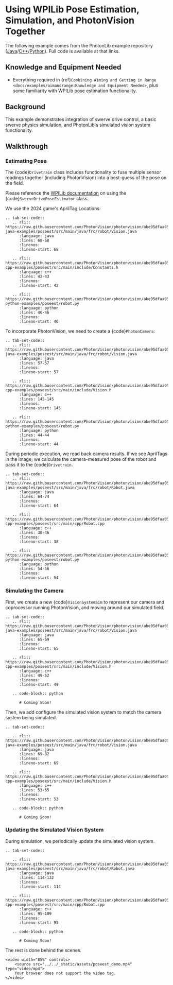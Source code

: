 # Using WPILib Pose Estimation, Simulation, and PhotonVision Together

The following example comes from the PhotonLib example repository ([Java](https://github.com/PhotonVision/photonvision/tree/main/photonlib-java-examples/poseest)/[C++](https://github.com/PhotonVision/photonvision/tree/main/photonlib-cpp-examples/poseest)/[Python](https://github.com/PhotonVision/photonvision/tree/main/photonlib-python-examples/poseest)).  Full code is available at that links.

## Knowledge and Equipment Needed

- Everything required in {ref}`Combining Aiming and Getting in Range <docs/examples/aimandrange:Knowledge and Equipment Needed>`, plus some familiarity with WPILib pose estimation functionality.

## Background

This example demonstrates integration of swerve drive control, a basic swerve physics simulation, and PhotonLib's simulated vision system functionality.

## Walkthrough

### Estimating Pose

The {code}`Drivetrain` class includes functionality to fuse multiple sensor readings together (including PhotonVision) into a best-guess of the pose on the field.

Please reference the [WPILib documentation](https://docs.wpilib.org/en/stable/docs/software/advanced-controls/state-space/state-space-pose_state-estimators.html) on using the {code}`SwerveDrivePoseEstimator` class.

We use the 2024 game's AprilTag Locations:

```{eval-rst}
.. tab-set-code::
   .. rli:: https://raw.githubusercontent.com/PhotonVision/photonvision/abe95dfaa055bbe3609f72cfcaaba0f96ee7978c/photonlib-java-examples/poseest/src/main/java/frc/robot/Vision.java
      :language: java
      :lines: 68-68
      :linenos:
      :lineno-start: 68

   .. rli:: https://raw.githubusercontent.com/PhotonVision/photonvision/abe95dfaa055bbe3609f72cfcaaba0f96ee7978c/photonlib-cpp-examples/poseest/src/main/include/Constants.h
      :language: c++
      :lines: 42-43
      :linenos:
      :lineno-start: 42

   .. rli:: https://raw.githubusercontent.com/PhotonVision/photonvision/abe95dfaa055bbe3609f72cfcaaba0f96ee7978c/photonlib-python-examples/poseest/robot.py
      :language: python
      :lines: 46-46
      :linenos:
      :lineno-start: 46

```



To incorporate PhotonVision, we need to create a {code}`PhotonCamera`:


```{eval-rst}
.. tab-set-code::
   .. rli:: https://raw.githubusercontent.com/PhotonVision/photonvision/abe95dfaa055bbe3609f72cfcaaba0f96ee7978c/photonlib-java-examples/poseest/src/main/java/frc/robot/Vision.java
      :language: java
      :lines: 57-57
      :linenos:
      :lineno-start: 57

   .. rli:: https://raw.githubusercontent.com/PhotonVision/photonvision/abe95dfaa055bbe3609f72cfcaaba0f96ee7978c/photonlib-cpp-examples/poseest/src/main/include/Vision.h
      :language: c++
      :lines: 145-145
      :linenos:
      :lineno-start: 145

   .. rli:: https://raw.githubusercontent.com/PhotonVision/photonvision/abe95dfaa055bbe3609f72cfcaaba0f96ee7978c/photonlib-python-examples/poseest/robot.py
      :language: python
      :lines: 44-44
      :linenos:
      :lineno-start: 44
```

During periodic execution, we read back camera results. If we see AprilTags in the image, we calculate the camera-measured pose of the robot and pass it to the {code}`Drivetrain`.

```{eval-rst}
.. tab-set-code::
   .. rli:: https://raw.githubusercontent.com/PhotonVision/photonvision/abe95dfaa055bbe3609f72cfcaaba0f96ee7978c/photonlib-java-examples/poseest/src/main/java/frc/robot/Robot.java
      :language: java
      :lines: 64-74
      :linenos:
      :lineno-start: 64

   .. rli:: https://raw.githubusercontent.com/PhotonVision/photonvision/abe95dfaa055bbe3609f72cfcaaba0f96ee7978c/photonlib-cpp-examples/poseest/src/main/cpp/Robot.cpp
      :language: c++
      :lines: 38-46
      :linenos:
      :lineno-start: 38

   .. rli:: https://raw.githubusercontent.com/PhotonVision/photonvision/abe95dfaa055bbe3609f72cfcaaba0f96ee7978c/photonlib-python-examples/poseest/robot.py
      :language: python
      :lines: 54-56
      :linenos:
      :lineno-start: 54

```

### Simulating the Camera

First, we create a new {code}`VisionSystemSim` to represent our camera and coprocessor running PhotonVision, and moving around our simulated field.

```{eval-rst}
.. tab-set-code::
   .. rli:: https://raw.githubusercontent.com/PhotonVision/photonvision/abe95dfaa055bbe3609f72cfcaaba0f96ee7978c/photonlib-java-examples/poseest/src/main/java/frc/robot/Vision.java
      :language: java
      :lines: 65-69
      :linenos:
      :lineno-start: 65

   .. rli:: https://raw.githubusercontent.com/PhotonVision/photonvision/abe95dfaa055bbe3609f72cfcaaba0f96ee7978c/photonlib-cpp-examples/poseest/src/main/include/Vision.h
      :language: c++
      :lines: 49-52
      :linenos:
      :lineno-start: 49

   .. code-block:: python

      # Coming Soon!

```

Then, we add configure the simulated vision system to match the camera system being simulated.

```{eval-rst}
.. tab-set-code::

   .. rli:: https://raw.githubusercontent.com/PhotonVision/photonvision/abe95dfaa055bbe3609f72cfcaaba0f96ee7978c/photonlib-java-examples/poseest/src/main/java/frc/robot/Vision.java
      :language: java
      :lines: 69-82
      :linenos:
      :lineno-start: 69

   .. rli:: https://raw.githubusercontent.com/PhotonVision/photonvision/abe95dfaa055bbe3609f72cfcaaba0f96ee7978c/photonlib-cpp-examples/poseest/src/main/include/Vision.h
      :language: c++
      :lines: 53-65
      :linenos:
      :lineno-start: 53

   .. code-block:: python

      # Coming Soon!
```


### Updating the Simulated Vision System

During simulation, we periodically update the simulated vision system.

```{eval-rst}
.. tab-set-code::

   .. rli:: https://raw.githubusercontent.com/PhotonVision/photonvision/abe95dfaa055bbe3609f72cfcaaba0f96ee7978c/photonlib-java-examples/poseest/src/main/java/frc/robot/Robot.java
      :language: java
      :lines: 114-132
      :linenos:
      :lineno-start: 114

   .. rli:: https://raw.githubusercontent.com/PhotonVision/photonvision/abe95dfaa055bbe3609f72cfcaaba0f96ee7978c/photonlib-cpp-examples/poseest/src/main/cpp/Robot.cpp
      :language: c++
      :lines: 95-109
      :linenos:
      :lineno-start: 95

   .. code-block:: python

      # Coming Soon!
```

The rest is done behind the scenes.

```{raw} html
<video width="85%" controls>
    <source src="../../_static/assets/poseest_demo.mp4" type="video/mp4">
    Your browser does not support the video tag.
</video>
```
